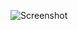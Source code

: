 ![Screenshot](https://github.com/Sandesh-bn/Minimalist-Bucketlist-App/blob/master/app_screenshot.gif)